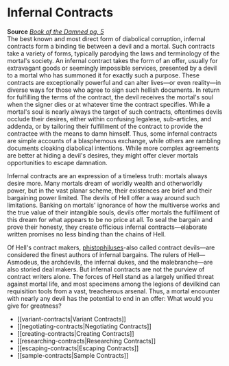 # Infernal Contracts

**Source** [_Book of the Damned pg. 5_](http://paizo.com/products/btpy9tok)  
The best known and most direct form of diabolical corruption, infernal contracts form a binding tie between a devil and a mortal. Such contracts take a variety of forms, typically parodying the laws and terminology of the mortal's society. An infernal contract takes the form of an offer, usually for extravagant goods or seemingly impossible services, presented by a devil to a mortal who has summoned it for exactly such a purpose. These contracts are exceptionally powerful and can alter lives—or even reality—in diverse ways for those who agree to sign such hellish documents. In return for fulfilling the terms of the contract, the devil receives the mortal's soul when the signer dies or at whatever time the contract specifies. While a mortal's soul is nearly always the target of such contracts, oftentimes devils occlude their desires, either within confusing legalese, sub-articles, and addenda, or by tailoring their fulfillment of the contract to provide the contractee with the means to damn himself. Thus, some infernal contracts are simple accounts of a blasphemous exchange, while others are rambling documents cloaking diabolical intentions. While more complex agreements are better at hiding a devil's desires, they might offer clever mortals opportunities to escape damnation.  
  
Infernal contracts are an expression of a timeless truth: mortals always desire more. Many mortals dream of worldly wealth and otherworldly power, but in the vast planar scheme, their existences are brief and their bargaining power limited. The devils of Hell offer a way around such limitations. Banking on mortals' ignorance of how the multiverse works and the true value of their intangible souls, devils offer mortals the fulfillment of this dream for what appears to be no price at all. To seal the bargain and prove their honesty, they create officious infernal contracts—elaborate written promises no less binding than the chains of Hell.  
  
Of Hell's contract makers, [phistophiluses](https://www.aonprd.com/MonsterDisplay.aspx?ItemName=Contract%20Devil%20(Phistophilus))-also called contract devils—are considered the finest authors of infernal bargains. The rulers of Hell—Asmodeus, the archdevils, the infernal dukes, and the malebranche—are also storied deal makers. But infernal contracts are not the purview of contract writers alone. The forces of Hell stand as a largely unified threat against mortal life, and most specimens among the legions of devilkind can requisition tools from a vast, treacherous arsenal. Thus, a mortal encounter with nearly any devil has the potential to end in an offer: What would you give for greatness?

- [[variant-contracts|Variant Contracts]]
- [[negotiating-contracts|Negotiating Contracts]]
- [[creating-contracts|Creating Contracts]]
- [[researching-contracts|Researching Contracts]]
- [[escaping-contracts|Escaping Contracts]]
- [[sample-contracts|Sample Contracts]]
